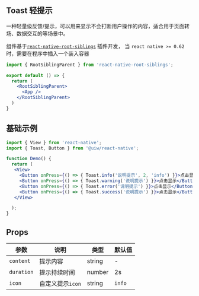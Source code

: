 Toast 轻提示
---

一种轻量级反馈/提示，可以用来显示不会打断用户操作的内容，适合用于页面转场、数据交互的等场景中。

组件基于[`react-native-root-siblings`](https://github.com/magicismight/react-native-root-siblings) 插件开发， 当 `react native >= 0.62` 时，需要在程序中插入一个装入容器


```jsx
import { RootSiblingParent } from 'react-native-root-siblings';

export default () => {
  return (
    <RootSiblingParent>
      <App />
    </RootSiblingParent>
  )
}
```

## 基础示例

```jsx
import { View } from 'react-native';
import { Toast, Button } from '@uiw/react-native';

function Demo() {
  return (
   <View>
     <Button onPress={() => { Toast.info('说明提示', 2, 'info') }}>点击显示</Button>
     <Button onPress={() => { Toast.warning('说明提示') }}>点击显示</Button>
     <Button onPress={() => { Toast.error('说明提示') }}>点击显示</Button>
     <Button onPress={() => { Toast.success('说明提示') }}>点击显示</Button>
   </View>

  );
}
```

## Props

| 参数 | 说明 | 类型 | 默认值 |
|------|------|-----|------|
| `content` | 提示内容 | string | - |
| `duration` | 提示持续时间 | number | 2s |
| `icon` | 自定义提示`icon` | string | `info` |